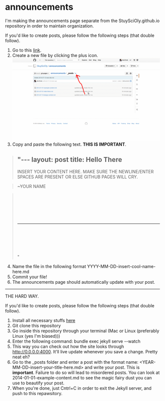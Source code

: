 announcements
=============

I'm making the announcements page separate from the StuySciOly.github.io repository in order to maintain organization.

If you'd like to create posts, please follow the following steps (that double follow).


1. Go to this [link](https://github.com/StuySciOly/announcements/tree/gh-pages/_posts).
2. Create a new file by clicking the plus icon. ![placeholder](https://raw.githubusercontent.com/StuySciOly/miscFiles/master/plus.gif "Example image")
3. Copy and paste the following text. **THIS IS IMPORTANT**. 

> "---
> layout: post
> title: Hello There
> ---
> 
> INSERT YOUR CONTENT HERE. MAKE SURE THE NEWLINE/ENTER SPACES ARE PRESENT OR ELSE GITHUB PAGES WILL CRY.

> ~YOUR NAME

> <br>
> <br>
> <br>
> <br>
> <br>
> <hr>
> <br>
> <br>
> <br>
> <br>
> <br>"

4. Name the file in the following format YYYY-MM-DD-insert-cool-name-here.md
5. Commit your file!
6. The announcements page should automatically update with your post.





<hr>

THE HARD WAY.

If you'd like to create posts, please follow the following steps (that double follow).

1. Install all necessary stuffs [here](https://help.github.com/articles/using-jekyll-with-pages)
2. Git clone this repository
3. Go inside this repository through your terminal (Mac or Linux (preferably Linux (yes I'm biased)))
4. Enter the following command: bundle exec jekyll serve --watch
5. This way you can check out how the site looks through http://0.0.0.0:4000. It'll live update whenever you save a change. Pretty neat eh?
6. Go to the _posts folder and enter a post with the format name: <YEAR-MM-DD-insert-your-title-here.md> and write your post. This is **important**. Failure to do so will lead to misordered posts. You can look at 2014-01-01-example-content.md to see the magic fairy dust you can use to beautify your post.
7. When you're done, just Cntrl+C in order to exit the Jekyll server, and push to this repawsitory.
